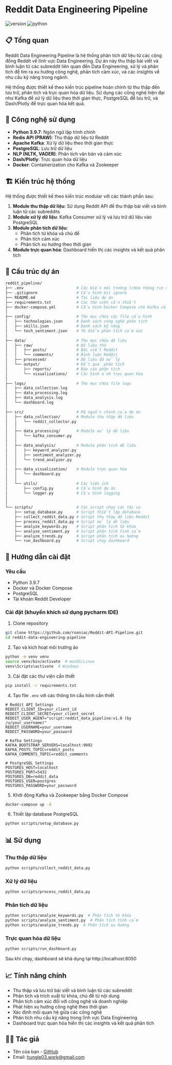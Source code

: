 # Reddit Data Engineering Pipeline

![version](https://img.shields.io/badge/version-1.0.0-blue)
![python](https://img.shields.io/badge/python-3.9.7-green)

## 📋 Tổng quan

Reddit Data Engineering Pipeline là hệ thống phân tích dữ liệu từ các cộng đồng Reddit về lĩnh vực Data Engineering. Dự án này thu thập bài viết và bình luận từ các subreddit liên quan đến Data Engineering, xử lý và phân tích để tìm ra xu hướng công nghệ, phân tích cảm xúc, và các insights về nhu cầu kỹ năng trong ngành.

Hệ thống được thiết kế theo kiến trúc pipeline hoàn chỉnh từ thu thập đến lưu trữ, phân tích và trực quan hóa dữ liệu. Sử dụng các công nghệ hiện đại như Kafka để xử lý dữ liệu theo thời gian thực, PostgreSQL để lưu trữ, và Dash/Plotly để trực quan hóa kết quả.

## 🔧 Công nghệ sử dụng

- **Python 3.9.7**: Ngôn ngữ lập trình chính
- **Redis API (PRAW)**: Thu thập dữ liệu từ Reddit
- **Apache Kafka**: Xử lý dữ liệu theo thời gian thực
- **PostgreSQL**: Lưu trữ dữ liệu
- **NLP (NLTK, VADER)**: Phân tích văn bản và cảm xúc
- **Dash/Plotly**: Trực quan hóa dữ liệu
- **Docker**: Containerization cho Kafka và Zookeeper

## 🏗️ Kiến trúc hệ thống

Hệ thống được thiết kế theo kiến trúc modular với các thành phần sau:

1. **Module thu thập dữ liệu**: Sử dụng Reddit API để thu thập bài viết và bình luận từ các subreddits
2. **Module xử lý dữ liệu**: Kafka Consumer xử lý và lưu trữ dữ liệu vào PostgreSQL
3. **Module phân tích dữ liệu**: 
   - Phân tích từ khóa và chủ đề
   - Phân tích cảm xúc
   - Phân tích xu hướng theo thời gian
4. **Module trực quan hóa**: Dashboard hiển thị các insights và kết quả phân tích


## 📁 Cấu trúc dự án

```bash
reddit_pipeline/
├── .env                       # Các biến môi trường (chứa thông tin xác thực API, kết nối DB)
├── .gitignore                 # Cấu hình Git ignore
├── README.md                  # Tài liệu dự án
├── requirements.txt           # Các thư viện cần thiết
├── docker-compose.yml         # Cấu hình Docker Compose cho Kafka và Zookeeper
│
├── config/                    # Thư mục chứa các file cấu hình
│   ├── technologies.json      # Danh sách công nghệ phân tích
│   ├── skills.json            # Danh sách kỹ năng
│   └── tech_sentiment.json    # Từ điển phân tích cảm xúc
│
├── data/                      # Thư mục chứa dữ liệu
│   ├── raw/                   # Dữ liệu thô
│   │   ├── posts/             # Bài viết Reddit
│   │   └── comments/          # Bình luận Reddit
│   ├── processed/             # Dữ liệu đã xử lý
│   └── output/                # Kết quả phân tích
│       ├── reports/           # Báo cáo phân tích
│       └── visualizations/    # Các hình ảnh trực quan hóa
│
├── logs/                      # Thư mục chứa file logs
│   ├── data_collection.log
│   ├── data_processing.log
│   ├── data_analysis.log
│   └── dashboard.log
│
├── src/                       # Mã nguồn chính của dự án
│   ├── data_collection/       # Module thu thập dữ liệu
│   │   └── reddit_collector.py
│   │
│   ├── data_processing/       # Module xử lý dữ liệu
│   │   └── kafka_consumer.py
│   │
│   ├── data_analysis/         # Module phân tích dữ liệu
│   │   ├── keyword_analyzer.py
│   │   ├── sentiment_analyzer.py
│   │   └── trend_analyzer.py  
│   │
│   ├── data_visualization/    # Module trực quan hóa
│   │   └── dashboard.py
│   │
│   └── utils/                 # Các tiện ích
│       ├── config.py          # Cấu hình dự án
│       └── logger.py          # Cấu hình logging
│    
│
└── scripts/                   # Các script chạy các tác vụ
    ├── setup_database.py      # Script thiết lập database
    ├── collect_reddit_data.py # Script thu thập dữ liệu Reddit
    ├── process_reddit_data.py # Script xử lý dữ liệu
    ├── analyze_keywords.py    # Script phân tích từ khóa
    ├── analyze_sentiment.py   # Script phân tích tình cảm
    ├── analyze_trends.py      # Script phân tích xu hướng
    └── run_dashboard.py       # Script chạy dashboard
```

## 🚀 Hướng dẫn cài đặt

### Yêu cầu

- Python 3.9.7
- Docker và Docker Compose
- PostgreSQL
- Tài khoản Reddit Developer

### Cài đặt (khuyến khích sử dụng pycharm IDE)

1. Clone repository
```bash
git clone https://github.com/rooniac/Reddit-API-Pipeline.git
cd reddit-data-engineering-pipeline
```

2. Tạo và kích hoạt môi trường ảo
```bash
python -m venv venv
source venv/bin/activate  # macOS/Linux
venv\Scripts\activate  # Windows
```

3. Cài đặt các thư viện cần thiết
```bash
pip install -r requirements.txt
```

4. Tạo file `.env` với các thông tin cấu hình cần thiết
```
# Reddit API Settings
REDDIT_CLIENT_ID=your_client_id
REDDIT_CLIENT_SECRET=your_client_secret
REDDIT_USER_AGENT="script:reddit_data_pipeline:v1.0 (by /u/your_username)"
REDDIT_USERNAME=your_username
REDDIT_PASSWORD=your_password

# Kafka Settings
KAFKA_BOOTSTRAP_SERVERS=localhost:9092
KAFKA_POSTS_TOPIC=reddit_posts
KAFKA_COMMENTS_TOPIC=reddit_comments

# PostgreSQL Settings
POSTGRES_HOST=localhost
POSTGRES_PORT=5432
POSTGRES_DB=reddit_data
POSTGRES_USER=postgres
POSTGRES_PASSWORD=your_password
```

5. Khởi động Kafka và Zookeeper bằng Docker Compose
```bash
docker-compose up -d
```

6. Thiết lập database PostgreSQL
```bash
python scripts/setup_database.py
```

## 📊 Sử dụng

### Thu thập dữ liệu
```bash
python scripts/collect_reddit_data.py
```

### Xử lý dữ liệu
```bash
python scripts/process_reddit_data.py
```

### Phân tích dữ liệu
```bash
python scripts/analyze_keywords.py  # Phân tích từ khóa
python scripts/analyze_sentiment.py  # Phân tích tình cảm
python scripts/analyze_trends.py  # Phân tích xu hướng
```

### Trực quan hóa dữ liệu
```bash
python scripts/run_dashboard.py
```
Sau khi chạy, dashboard sẽ khả dụng tại http://localhost:8050

## 📈 Tính năng chính

- Thu thập và lưu trữ bài viết và bình luận từ các subreddit
- Phân tích và trích xuất từ khóa, chủ đề từ nội dung
- Phân tích cảm xúc đối với công nghệ và doanh nghiệp
- Phát hiện xu hướng công nghệ theo thời gian
- Xác định mối quan hệ giữa các công nghệ
- Phân tích nhu cầu kỹ năng trong lĩnh vực Data Engineering
- Dashboard trực quan hóa hiển thị các insights và kết quả phân tích

## 👨‍💻 Tác giả

- Tên của bạn - [GitHub](https://github.com/rooniac)
- Email: hungle03.work@gmail.com


